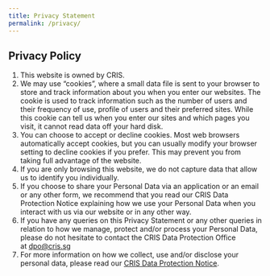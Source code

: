 ```yaml
---
title: Privacy Statement
permalink: /privacy/
---
```

Privacy Policy
--------------

1.  This website is owned by CRIS.
2.  We may use “cookies”, where a small data file is sent to your browser to store and track information about you when you enter our websites. The cookie is used to track information such as the number of users and their frequency of use, profile of users and their preferred sites. While this cookie can tell us when you enter our sites and which pages you visit, it cannot read data off your hard disk.
3.  You can choose to accept or decline cookies. Most web browsers automatically accept cookies, but you can usually modify your browser setting to decline cookies if you prefer. This may prevent you from taking full advantage of the website.
4.  If you are only browsing this website, we do not capture data that allow us to identify you individually.
5.  If you choose to share your Personal Data via an application or an email or any other form, we recommend that you read our CRIS Data Protection Notice explaining how we use your Personal Data when you interact with us via our website or in any other way.
6.  If you have any queries on this Privacy Statement or any other queries in relation to how we manage, protect and/or process your Personal Data, please do not hesitate to contact the CRIS Data Protection Office at [dpo@cris.sg](mailto:dpo@cris.sg)
7.  For more information on how we collect, use and/or disclose your personal data, please read our [CRIS Data Protection Notice](https://www.cris.sg/wp-content/uploads/2022/03/Data-Protection-Notice.pdf).